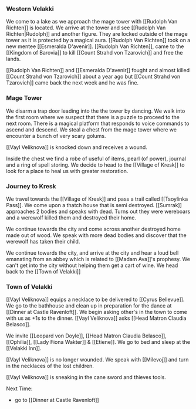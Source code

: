 ### Western Velakki

We come to a lake as we approach the mage tower with [[Rudolph Van Richten]] is located. We arrive at the tower and see [[Rudolph Van Richten|Rudolph]] and another figure. They are locked outside of the mage tower as it is protected by a magical aura. [[Rudolph Van Richten]] took on a new mentee [[Esmeralda D'avenir]]. [[Rudolph Van Richten]], came to the [[Kingdom of Barovia]] to kill [[Count Strahd von Tzarovich]] and free the lands.

[[Rudolph Van Richten]] and [[Esmeralda D'avenir]] fought and almost killed [[Count Strahd von Tzarovich]] about a year ago but [[Count Strahd von Tzarovich]] came back the next week and he was fine.  

### Mage Tower

We disarm a trap door leading into the the tower by dancing. We walk into the first room where we suspect that there is a puzzle to proceed to the next room. There is a magical platform that responds to voice commands to ascend and descend. We steal a chest from the mage tower where we encounter a bunch of very scary golums.

[[Vayl Veliknova]] is knocked down and receives a wound.

Inside the chest we find a robe of useful of items, pearl (of power), journal and a ring of spell storing. We decide to head to the [[Village of Kresk]] to look for a place to heal us with greater restoration. 

### Journey to Kresk

We travel towards the [[Village of Kresk]] and pass a trail called [[Tsoylinka Pass]]. We come upon a thatch house that is semi destroyed. [[Sumrak]] approaches 2 bodies and speaks with dead. Turns out they were wereboars and a werewolf killed them and destroyed their home. 

We continue towards the city and come across another destroyed home made out of wood. We speak with more dead bodies and discover that the werewolf has taken their child.

We continue towards the city, and arrive at the city and hear a loud bell emanating from an abbey which is related to [[Madam Ava]]'s prophesy. We can't get into the city without helping them get a cart of wine. We head back to the [[Town of Velakki]]

### Town of Velakki

[[Vayl Veliknova]] equips a necklace to be delivered to [[Cyrus Bellevue]]. We go to the bathhouse and clean up in preparation for the dance at [[Dinner at Castle Ravenloft]]. We begin asking other's in the town to come with us as +1s to the dinner. [[Vayl Veliknova]] asks [[Head Matron Claudia Belasco]].

We invite [[Leopard von Doyle]], [[Head Matron Claudia Belasco]], [[Ophilia]], [[Lady Fiona Wakter]] & [[Etiene]]. We go to bed and sleep at the [[Velakki Inn]].

[[Vayl Veliknova]] is no longer wounded. We speak with [[Milevoj]] and turn in the necklaces of the lost children.

[[Vayl Veliknova]] is sneaking in the cane sword and thieves tools.

Next Time:
- go to [[Dinner at Castle Ravenloft]]